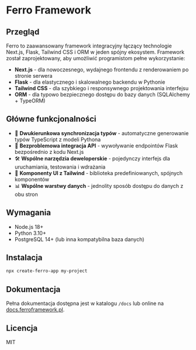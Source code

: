 # Ferro Framework

## Przegląd

Ferro to zaawansowany framework integracyjny łączący technologie Next.js, Flask, Tailwind CSS i ORM w jeden spójny ekosystem. Framework został zaprojektowany, aby umożliwić programistom pełne wykorzystanie:

- **Next.js** - dla nowoczesnego, wydajnego frontendu z renderowaniem po stronie serwera
- **Flask** - dla elastycznego i skalowalnego backendu w Pythonie
- **Tailwind CSS** - dla szybkiego i responsywnego projektowania interfejsu
- **ORM** - dla typowo bezpiecznego dostępu do bazy danych (SQLAlchemy + TypeORM)

## Główne funkcjonalności

- 🔄 **Dwukierunkowa synchronizacja typów** - automatyczne generowanie typów TypeScript z modeli Pythona
- 🔌 **Bezproblemowa integracja API** - wywoływanie endpointów Flask bezpośrednio z kodu Next.js
- 🛠️ **Wspólne narzędzia deweloperskie** - pojedynczy interfejs dla uruchamiania, testowania i wdrażania
- 🎨 **Komponenty UI z Tailwind** - biblioteka predefiniowanych, spójnych komponentów
- 📊 **Wspólne warstwy danych** - jednolity sposób dostępu do danych z obu stron

## Wymagania

- Node.js 18+
- Python 3.10+
- PostgreSQL 14+ (lub inna kompatybilna baza danych)

## Instalacja

```bash
npx create-ferro-app my-project
```

## Dokumentacja

Pełna dokumentacja dostępna jest w katalogu `/docs` lub online na [docs.ferroframework.pl](https://docs.ferroframework.pl).

## Licencja

MIT 